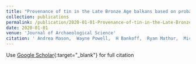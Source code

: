 ```yaml
---
title: "Provenance of tin in the Late Bronze Age balkans based on probabilistic and spatial analysis of Sn isotopes"
collection: publications
permalink: /publication/2020-01-01-Provenance-of-tin-in-the-Late-Bronze-Age-balkans-based-on-probabilistic-and-spatial-analysis-of-Sn-isotopes
date: 2020-01-01
venue: 'Journal of Archaeological Science'
citation: ' Andrea Mason,  Wayne Powell,  H Bankoff,  Ryan Mathur,  Michael Price,  Aleksandar Bulatovi{\&apos;c},  Vojislav Filipovi{\&apos;c}, &quot;Provenance of tin in the Late Bronze Age balkans based on probabilistic and spatial analysis of Sn isotopes.&quot; Journal of Archaeological Science, 2020.'
---
```

Use [Google Scholar](https://scholar.google.com/scholar?q=Provenance+of+tin+in+the+Late+Bronze+Age+balkans+based+on+probabilistic+and+spatial+analysis+of+Sn+isotopes){:target="_blank"} for full citation